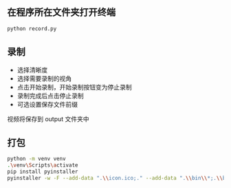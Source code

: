## 在程序所在文件夹打开终端

```bash
python record.py
```

## 录制

- 选择清晰度
- 选择需要录制的视角
- 点击开始录制，开始录制按钮变为停止录制
- 录制完成后点击停止录制
- 可选设置保存文件前缀

视频将保存到 output 文件夹中



## 打包

```bash
python -m venv venv
.\venv\Scripts\activate
pip install pyinstaller
pyinstaller -w -F --add-data ".\\icon.ico;." --add-data ".\\bin\\*;.\\bin" -i .\icon.ico record.py
```

